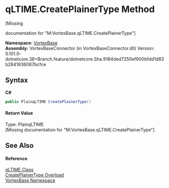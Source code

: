 # qLTIME.CreatePlainerType Method 
 

\[Missing <summary> documentation for "M:VortexBase.qLTIME.CreatePlainerType"\]

**Namespace:**&nbsp;<a href="N_VortexBase.md">VortexBase</a><br />**Assembly:**&nbsp;VortexBaseConnector (in VortexBaseConnector.dll) Version: 0.101.0-dotnetcore.38+Branch.feature/dotnetcore.Sha.9184ded7250ef900bfdd1d83b2841836087bcfce

## Syntax

**C#**<br />
``` C#
public PlainqLTIME CreatePlainerType()
```


#### Return Value
Type: PlainqLTIME<br />\[Missing <returns> documentation for "M:VortexBase.qLTIME.CreatePlainerType"\]

## See Also


#### Reference
<a href="T_VortexBase_qLTIME.md">qLTIME Class</a><br /><a href="Overload_VortexBase_qLTIME_CreatePlainerType.md">CreatePlainerType Overload</a><br /><a href="N_VortexBase.md">VortexBase Namespace</a><br />